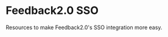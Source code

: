 Feedback2.0 SSO
===============================

Resources to make Feedback2.0's SSO integration more easy.
